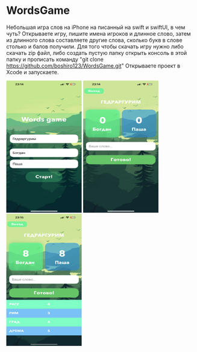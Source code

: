 # WordsGame
Небольшая игра слов на iPhone на писанный на swift и swiftUI, в чем чуть? Открываете игру, пишите имена игроков и длинное
слово, затем из длинного слова составляете другие слова, сколько букв в слове столько и балов получили.
Для того чтобы скачать игру нужно либо скачать zip файл, либо создать пустую папку открыть консоль в этой папку и прописать команду "git clone https://github.com/boshiro123/WordsGame.git"
Открываете проект в Xcode и запускаете.

<img src="screens/screen1.png" width="200" height="350">
<img src="screens/screen2.png" width="200" height="350">
<img src="screens/screen3.png"  width="200" height="350">
